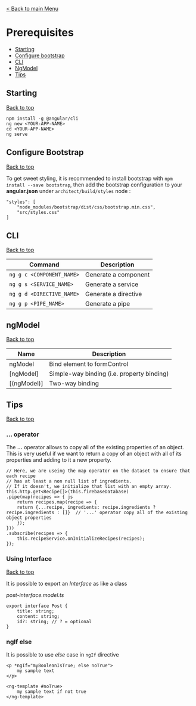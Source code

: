 [< Back to main Menu](https://github.com/gsoulie/Mobile-App-Development/blob/master/angular-sheet.md)    

# Prerequisites    

* [Starting](#starting)     
* [Configure bootstrap](#configure-bootstrap)    
* [CLI](#cli)    
* [NgModel](#ngmodel)    
* [Tips](#tips)    



## Starting
[Back to top](#prerequisites)   

```
npm install -g @angular/cli
ng new <YOUR-APP-NAME>
cd <YOUR-APP-NAME>
ng serve
```

## Configure Bootstrap
[Back to top](#prerequisites)   

To get sweet styling, it is recommended to install bootstrap with ```npm install --save bootstrap```, then add the bootstrap configuration to your **angular.json** under ```architect/build/styles``` node :

```
"styles": [
    "node_modules/bootstrap/dist/css/bootstrap.min.css",
    "src/styles.css"
]

```

## CLI
[Back to top](#prerequisites)   

| Command | Description |
| --- | --- |
| ```ng g c <COMPONENT_NAME>``` | Generate a component | 
| ```ng g s <SERVICE_NAME>``` | Generate a service | 
| ```ng g d <DIRECTIVE_NAME>``` | Generate a directive | 
| ```ng g p <PIPE_NAME>``` | Generate a pipe | 

## ngModel
[Back to top](#prerequisites)   

| Name | Description |
| --- | --- |
| ngModel | Bind element to formControl | 
| [ngModel] | Simple-way binding (i.e. property binding) | 
| [(ngModel)] | Two-way binding | 

## Tips 
[Back to top](#prerequisites)   

### ... operator

The **...** operator allows to copy all of the existing properties of an object. This is very useful if we want to return a copy of an object with all of its properties and adding to it a new property.

```
// Here, we are useing the map operator on the dataset to ensure that each recipe
// has at least a non null list of ingredients.
// If it doesn't, we initialize that list with an empty array.
this.http.get<Recipe[]>(this.firebaseDatabase)
.pipe(map(recipes => { js
    return recipes.map(recipe => {
    return {...recipe, ingredients: recipe.ingredients ? recipe.ingredients : []}  // '...' operator copy all of the existing object properties 
    });
}))
.subscribe(recipes => {
    this.recipeService.onInitializeRecipes(recipes);
});

```

### Using Interface
[Back to top](#prerequisites)   

It is possible to export an *Interface* as like a class

*post-interface.model.ts*

```
export interface Post {
    title: string;
    content: string;
    id?: string; // ? = optional
}
```

### ngIf else

It is possible to use *else* case in ```ngIf``` directive

```
<p *ngIf="myBooleanIsTrue; else noTrue">
    my sample text
</p>

<ng-template #noTrue>
    my sample text if not true
</ng-template>
```
